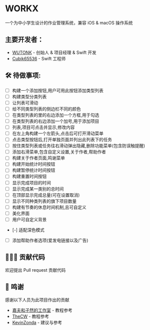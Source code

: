 # WORKX
一个为中小学生设计的作业管理系统，兼容 iOS & macOS 操作系统

## 主要开发者：

- [WUTONK](https://github.com/WUTONK) - 创始人 & 项目经理 & Swift 开发
- [Cubik65536](https://github.com/Cubik65536) - Swift 工程师

## 🛠 待做事项:
- [ ] 构建一个添加按钮,用户可用此按钮添加类型列表
- [ ] 构建类型分类列表
- [ ] 让列表可滑动
- [ ] 给不同类型列表的侧边栏不同的颜色
- [ ] 在类型列表的里的右边添加一个方框,用于勾选
- [ ] 在类型列表的右边添加一个加号,用于添加项目
- [ ] 列表,项目可点击并显示,修改内容
- [ ] 在左上角构建一个左箭头,点击后可打开滑动菜单
- [ ] 点击类型按钮后,打开单独页面并列出此列表下的任务
- [ ] 按住类型列表或任务往右滑动弹出隐藏,删除功能菜单(包含防误触提醒)
- [ ] 添加右滑菜单,包含自定义设置,关于作者,帮助作者
- [ ] 构建关于作者页面,鸣谢菜单
- [ ] 构建开始统计时间按钮
- [ ] 构建暂停统计时间按钮
- [ ] 构建重置时间按钮
- [ ] 显示完成项目的时间
- [ ] 显示完成某一类别的总时间
- [ ] 在顶部显示完成总量(可在设置取消)
- [ ] 显示不同种类列表的旗下项目数量
- [ ] 构建有节奏的休息时间机制,且可自定义
- [ ] 美化界面
- [ ] 用户可自定义背景
- [-] 适配深色模式
- [ ] 添加帮助作者选项(爱发电链接以及广告)

## 👨🏻‍💻 贡献代码

欢迎提出 Pull request 贡献代码

## 🎊 鸣谢

感谢以下人员为此项目作出的贡献

- [嘉夫和子然的工作室](https://space.bilibili.com/1934650492) - 教程参考
- [TheCW](https://space.bilibili.com/13081489) - 教程参考
- [KevinZonda](https://github.com/KevinZonda) - 建议与参考
